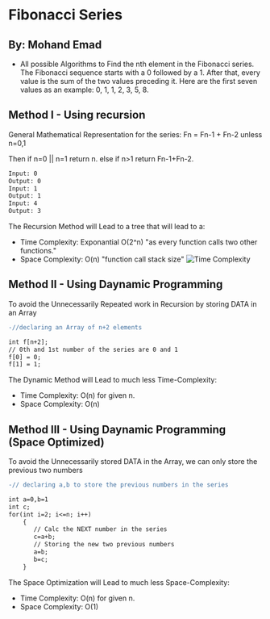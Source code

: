 # Fibonacci Series

## By: Mohand Emad

- All possible Algorithms to Find the nth element in the Fibonacci series. The Fibonacci sequence starts with
a 0 followed by a 1. After that, every value is the sum of the two values
preceding it. Here are the first seven values as an example: 0, 1, 1, 2, 3, 5, 8.

## Method I - Using recursion

General Mathematical Representation for the series: Fn = Fn-1 + Fn-2 unless n=0,1

Then if n=0 || n=1 return n.  else if n>1 return Fn-1+Fn-2.

```txt
Input: 0
Output: 0
Input: 1
Output: 1
Input: 4
Output: 3
```

The Recursion Method will Lead to a tree that will lead to a:
- Time Complexity: Exponantial O(2^n) "as every function calls two other functions."
- Space Complexity: O(n) "function call stack size"
![Time Complexity](https://user-images.githubusercontent.com/102548631/194166143-6ce2e053-7e1b-4a76-8737-ee3584bf0a5b.jpg)

## Method II - Using Daynamic Programming

To avoid the Unnecessarily Repeated work in Recursion by storing DATA in an Array


```diff
-//declaring an Array of n+2 elements
```
```txt 
int f[n+2];
// 0th and 1st number of the series are 0 and 1
f[0] = 0;
f[1] = 1;

```

The Dynamic Method will Lead to much less Time-Complexity:
- Time Complexity: O(n) for given n.
- Space Complexity: O(n) 

## Method III - Using Daynamic Programming (Space Optimized)

To avoid the Unnecessarily stored DATA in the Array, we can only store the previous two numbers


```diff
-// declaring a,b to store the previous numbers in the series
```
```txt 
int a=0,b=1
int c;
for(int i=2; i<=n; i++)
    {
       // Calc the NEXT number in the series
       c=a+b;
       // Storing the new two previous numbers
       a=b;
       b=c;
    }
```

The Space Optimization will Lead to much less Space-Complexity:
- Time Complexity: O(n) for given n.
- Space Complexity: O(1) 

